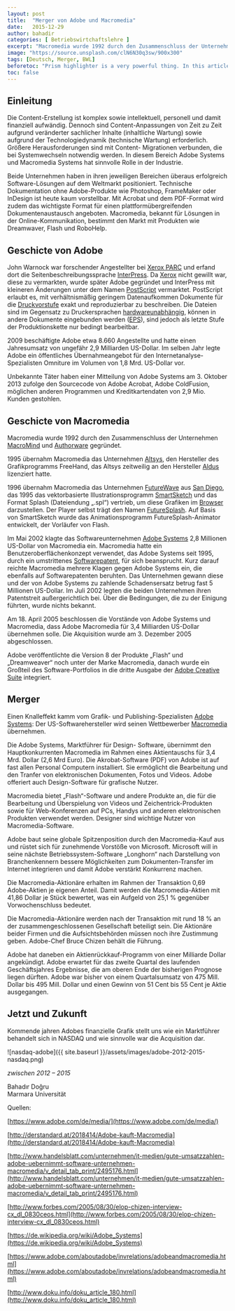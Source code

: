 ```yaml
---
layout: post
title:  "Merger von Adobe und Macromedia"
date:   2015-12-29
author: bahadir
categories: [ Betriebswirtchaftslehre ]
excerpt: "Macromedia wurde 1992 durch den Zusammenschluss der Unternehmen..."
image: "https://source.unsplash.com/clN6N30q3sw/900x300" 
tags: [Deutsch, Merger, BWL]
beforetoc: "Prism highlighter is a very powerful thing. In this article I'm going to show you what you can actually do with it, some tricks and tips while editing your post. Tocs is also enabled as you can see in summary."
toc: false
---
```


## Einleitung

Die Content-Erstellung ist komplex sowie intellektuell, personell und damit finanziell aufwändig. Dennoch sind Content-Anpassungen von Zeit zu Zeit aufgrund veränderter sachlicher Inhalte (inhaltliche Wartung) sowie aufgrund der Technologiedynamik (technische Wartung) erforderlich. Größere Herausforderungen sind mit Content- Migrationen verbunden, die bei Systemwechseln notwendig werden. In diesem Bereich Adobe Systems und Macromedia Systems hat sinnvolle Rolle in der Industrie.

Beide Unternehmen haben in ihren jeweiligen Bereichen überaus erfolgreich Software-Lösungen auf dem Weltmarkt positioniert. Technische Dokumentation ohne Adobe-Produkte wie Photoshop, FrameMaker oder InDesign ist heute kaum vorstellbar. Mit Acrobat und dem PDF-Format wird zudem das wichtigste Format für einen plattformübergreifenden Dokumentenaustausch angeboten. Macromedia, bekannt für Lösungen in der Online-Kommunikation, bestimmt den Markt mit Produkten wie Dreamwaver, Flash und RoboHelp.

## Geschicte von Adobe

John Warnock war forschender Angestellter bei  [Xerox PARC](https://de.wikipedia.org/wiki/Xerox_PARC)  und erfand dort die Seitenbeschreibungssprache  [InterPress](https://de.wikipedia.org/wiki/InterPress). Da  [Xerox](https://de.wikipedia.org/wiki/Xerox)  nicht gewillt war, diese zu vermarkten, wurde später Adobe gegründet und InterPress mit kleineren Änderungen unter dem Namen  [PostScript](https://de.wikipedia.org/wiki/PostScript)  vermarktet. PostScript erlaubt es, mit verhältnismäßig geringem Datenaufkommen Dokumente für die  [Druckvorstufe](https://de.wikipedia.org/wiki/Druckvorstufe)  exakt und reproduzierbar zu beschreiben. Die Dateien sind im Gegensatz zu Druckersprachen  [hardwareunabhängig](https://de.wikipedia.org/wiki/Hardware), können in andere Dokumente eingebunden werden ([EPS](https://de.wikipedia.org/wiki/Encapsulated_PostScript)), sind jedoch als letzte Stufe der Produktionskette nur bedingt bearbeitbar.

2009 beschäftigte Adobe etwa 8.660 Angestellte und hatte einen Jahresumsatz von ungefähr 2,9 Milliarden US-Dollar. Im selben Jahr legte Adobe ein öffentliches Übernahmeangebot für den Internetanalyse-Spezialisten Omniture im Volumen von 1,8 Mrd. US-Dollar vor.

Unbekannte Täter haben einer Mitteilung von Adobe Systems am 3. Oktober 2013 zufolge den Sourcecode von Adobe Acrobat, Adobe ColdFusion, möglichen anderen Programmen und Kreditkartendaten von 2,9 Mio. Kunden gestohlen.

## Geschicte von Macromedia

Macromedia wurde 1992 durch den Zusammenschluss der Unternehmen  [MacroMind](https://de.wikipedia.org/w/index.php?title=MacroMind&action=edit&redlink=1)  und  [Authorware](https://de.wikipedia.org/w/index.php?title=Adobe_Authorware&action=edit&redlink=1)  gegründet.

1995 übernahm Macromedia das Unternehmen  [Altsys](https://de.wikipedia.org/w/index.php?title=Altsys&action=edit&redlink=1), den Hersteller des Grafikprogramms FreeHand, das Altsys zeitweilig an den Hersteller  [Aldus](https://de.wikipedia.org/wiki/Aldus_Corporation)  lizenziert hatte.

1996 übernahm Macromedia das Unternehmen  [FutureWave](https://de.wikipedia.org/w/index.php?title=FutureWave&action=edit&redlink=1)  aus  [San Diego](https://de.wikipedia.org/wiki/San_Diego), das 1995 das vektorbasierte Illustrationsprogramm  [SmartSketch](https://de.wikipedia.org/w/index.php?title=SmartSketch&action=edit&redlink=1)  und das Format Splash (Dateiendung „.spl“) vertrieb, um diese Grafiken im  [Browser](https://de.wikipedia.org/wiki/Webbrowser)  darzustellen. Der Player selbst trägt den Namen  [FutureSplash](https://de.wikipedia.org/w/index.php?title=FutureSplash&action=edit&redlink=1). Auf Basis von SmartSketch wurde das Animationsprogramm FutureSplash-Animator entwickelt, der Vorläufer von Flash.

Im Mai 2002 klagte das Softwareunternehmen  [Adobe Systems](https://de.wikipedia.org/wiki/Adobe_Systems)  2,8 Millionen US-Dollar von Macromedia ein. Macromedia hatte ein Benutzeroberflächenkonzept verwendet, das Adobe Systems seit 1995, durch ein umstrittenes  [Softwarepatent](https://de.wikipedia.org/wiki/Softwarepatent), für sich beansprucht. Kurz darauf reichte Macromedia mehrere Klagen gegen Adobe Systems ein, die ebenfalls auf Softwarepatenten beruhten. Das Unternehmen gewann diese und der von Adobe Systems zu zahlende Schadensersatz betrug fast 5 Millionen US-Dollar. Im Juli 2002 legten die beiden Unternehmen ihren Patentstreit außergerichtlich bei. Über die Bedingungen, die zu der Einigung führten, wurde nichts bekannt.

Am 18. April 2005 beschlossen die Vorstände von Adobe Systems und Macromedia, dass Adobe Macromedia für 3,4 Milliarden US-Dollar übernehmen solle. Die Akquisition wurde am 3. Dezember 2005 abgeschlossen.

Adobe veröffentlichte die Version 8 der Produkte „Flash“ und „Dreamweaver“ noch unter der Marke Macromedia, danach wurde ein Großteil des Software-Portfolios in die dritte Ausgabe der  [Adobe Creative Suite](https://de.wikipedia.org/wiki/Adobe_Creative_Suite)  integriert.

## Merger

Einen Knalleffekt kamm vom Grafik- und Publishing-Spezialisten  [Adobe Systems](http://www.adobe.com/): Der US-Softwarehersteller wird seinen Wettbewerber  [Macromedia](http://www.macromedia.com/)  übernehmen.

Die Adobe Systems, Marktführer für Design- Software, übernimmt den Hauptkonkurrenten Macromedia im Rahmen eines Aktientauschs für 3,4 Mrd. Dollar (2,6 Mrd Euro). Die Akrobat-Software (PDF) von Adobe ist auf fast allen Personal Computern installiert. Sie ermöglicht die Bearbeitung und den Tranfer von elektronischen Dokumenten, Fotos und Videos. Adobe offeriert auch Design-Software für grafische Nutzer.

Macromedia bietet „Flash“-Software und andere Produkte an, die für die Bearbeitung und Überspielung von Videos und Zeichentrick-Produkten sowie für Web-Konferenzen auf PCs, Handys und anderen elektronischen Produkten verwendet werden. Designer sind wichtige Nutzer von Macromedia-Software.

Adobe baut seine globale Spitzenposition durch den Macromedia-Kauf aus und rüstet sich für zunehmende Vorstöße von Microsoft. Microsoft will in seine nächste Betriebssystem-Software „Longhorn“ nach Darstellung von Branchenkennern bessere Möglichkeiten zum Dokumenten-Transfer im Internet integrieren und damit Adobe verstärkt Konkurrenz machen.

Die Macromedia-Aktionäre erhalten im Rahmen der Transaktion 0,69 Adobe-Aktien je eigenen Anteil. Damit werden die Macromedia-Aktien mit 41,86 Dollar je Stück bewertet, was ein Aufgeld von 25,1 % gegenüber Vorwochenschluss bedeutet.

Die Macromedia-Aktionäre werden nach der Transaktion mit rund 18 % an der zusammengeschlossenen Gesellschaft beteiligt sein. Die Aktionäre beider Firmen und die Aufsichtsbehörden müssen noch ihre Zustimmung geben. Adobe-Chef Bruce Chizen behält die Führung.

Adobe hat daneben ein Aktienrückkauf-Programm von einer Milliarde Dollar angekündigt. Adobe erwartet für das zweite Quartal des laufenden Geschäftsjahres Ergebnisse, die am oberen Ende der bisherigen Prognose liegen dürften. Adobe war bisher von einem Quartalsumsatz von 475 Mill. Dollar bis 495 Mill. Dollar und einen Gewinn von 51 Cent bis 55 Cent je Aktie ausgegangen.

## Jetzt und Zukunft

Kommende jahren Adobes finanzielle Grafik stellt uns wie ein Marktführer behandelt sich in NASDAQ und wie sinnvolle war die Acquisition dar.

![nasdaq-adobe]({{ site.baseurl }}/assets/images/adobe-2012-2015-nasdaq.png)

_zwischen 2012 – 2015_

Bahadır Doğru  
Marmara Universität

Quellen:

[https://www.adobe.com/de/media/](https://www.adobe.com/de/media/)

[http://derstandard.at/2018414/Adobe-kauft-Macromedia](http://derstandard.at/2018414/Adobe-kauft-Macromedia)

[http://www.handelsblatt.com/unternehmen/it-medien/gute-umsatzzahlen-adobe-uebernimmt-software-unternehmen-macromedia/v_detail_tab_print/2495176.html](http://www.handelsblatt.com/unternehmen/it-medien/gute-umsatzzahlen-adobe-uebernimmt-software-unternehmen-macromedia/v_detail_tab_print/2495176.html)

[http://www.forbes.com/2005/08/30/elop-chizen-interview-cx_dl_0830ceos.html](http://www.forbes.com/2005/08/30/elop-chizen-interview-cx_dl_0830ceos.html)

[https://de.wikipedia.org/wiki/Adobe_Systems](https://de.wikipedia.org/wiki/Adobe_Systems)

[https://www.adobe.com/aboutadobe/invrelations/adobeandmacromedia.html](https://www.adobe.com/aboutadobe/invrelations/adobeandmacromedia.html)

[http://www.doku.info/doku_article_180.html](http://www.doku.info/doku_article_180.html)